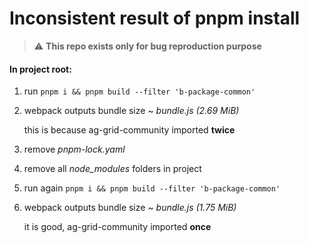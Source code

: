 # Inconsistent result of pnpm install

> :warning: **This repo exists only for bug reproduction purpose**

#### In project root:

1. run `pnpm i && pnpm build --filter 'b-package-common'`
1. webpack outputs bundle size ~ _bundle.js (2.69 MiB)_

   this is because ag-grid-community imported **twice**

1. remove _pnpm-lock.yaml_
1. remove all _node_modules_ folders in project
1. run again `pnpm i && pnpm build --filter 'b-package-common'`
1. webpack outputs bundle size ~ _bundle.js (1.75 MiB)_

   it is good, ag-grid-community imported **once**
